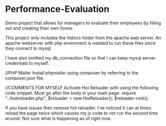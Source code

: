 # Performance-Evaluation
Demo project that allows for managers to evaluate their employees by filling out and creating their own forms.

This project only includes the htdocs folder from the apache web server. An apache webserver with php enviroment is needed to run these files since they connect to mysql

I have also omitted my db_connection file so that I can keep mysql server credentials to myself. 

//PHP Mailer
Install phpmailer using composer by referring to the composer.json file. 

//COMMENTS FOR MYSELF
Activate Hot Reloader with using the following code snippet. Must go after the body in your main page.
require "../hotreloader.php";
$reloader = new HotReloader();
$reloader->init();

If you have issues then remove hot reloader. I've noticed it can at times reload the page twice which causes my js code to not run the second time aruond. Not sure what is happening as of right now. 